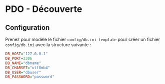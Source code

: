 # PDO - Découverte

## Configuration

Prenez pour modèle le fichier `config/db.ini-template` pour créer un fichier `config/db.ini` avec la structure suivante :

```ini
DB_HOST="127.0.0.1"
DB_PORT=3306
DB_NAME="dbname"
DB_CHARSET="utf8mb4"
DB_USER="dbuser"
DB_PASSWORD="password"
```

